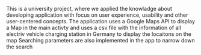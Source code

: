 This is a university project, where we applied the knowladge about developing application with focus on user experience, usability and other user-centered concepts.
The application uses a Google Maps API to display a Map in the main activty and uses a csv file with the information of all electriv vehicle charging station in Germany to display the locaitons on the map
Searching parameters are also implemented in the app to narrow down the search
